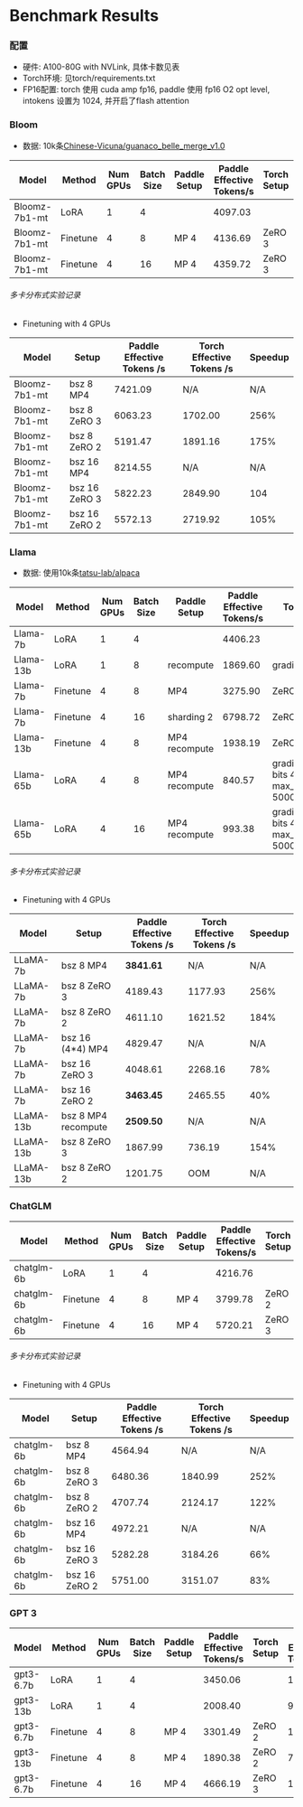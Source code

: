 # Benchmark Results

### 配置

- 硬件: A100-80G with NVLink, 具体卡数见表
- Torch环境: 见torch/requirements.txt
- FP16配置: torch 使用 cuda amp fp16, paddle 使用 fp16 O2 opt level, intokens 设置为 1024, 并开启了flash attention

### Bloom

- 数据: 10k条[Chinese-Vicuna/guanaco_belle_merge_v1.0](https://huggingface.co/datasets/Chinese-Vicuna/guanaco_belle_merge_v1.0)

| Model         | Method   | Num GPUs | Batch Size | Paddle Setup | Paddle Effective Tokens/s | Torch Setup | Torch Effective Tokens/s | **Speedup** |
|---------------|----------|----------|------------|--------------|---------------------------|-------------|--------------------------|---------|
| Bloomz-7b1-mt | LoRA     | 1        | 4          |              | 4097.03                   |             | 1980.32                  | **107%**    |
| Bloomz-7b1-mt | Finetune | 4        | 8          | MP 4         | 4136.69                   | ZeRO 3      | 1702.00                  | **143%**    |
| Bloomz-7b1-mt | Finetune | 4        | 16         | MP 4         | 4359.72                   | ZeRO 3      | 2849.90                  | **53%**     |

###### 多卡分布式实验记录

- Finetuning with 4 GPUs

| Model          | Setup           | Paddle Effective Tokens /s | Torch Effective Tokens /s  |  Speedup  |
|----------------|-----------------|----------------------------|----------------------------|-----------|
| Bloomz-7b1-mt  | bsz 8 MP4       |       7421.09              |         N/A                |   N/A     |
| Bloomz-7b1-mt  | bsz 8 ZeRO 3    |       6063.23              |     1702.00                |   256%    |
| Bloomz-7b1-mt  | bsz 8 ZeRO 2    |      5191.47               |     1891.16                |   175%    |
| Bloomz-7b1-mt  | bsz 16 MP4      |      8214.55               |         N/A                |   N/A     |
| Bloomz-7b1-mt  | bsz 16 ZeRO 3   |      5822.23               |      2849.90               |   104     |
| Bloomz-7b1-mt  | bsz 16 ZeRO 2   |    5572.13                 |     2719.92                |   105%    |


### Llama

- 数据: 使用10k条[tatsu-lab/alpaca](https://huggingface.co/datasets/tatsu-lab/alpaca)

| Model     | Method   | Num GPUs | Batch Size  | Paddle Setup | Paddle Effective Tokens/s | Torch Setup | Torch Effective Tokens/s | Speedup |
|-----------|----------|----------|-------------|--------------|---------------------------|-------------|--------------------------|---------|
| Llama-7b  | LoRA     | 1        | 4           |              |  4406.23                  |             | 1895.90                  |  **132%**  |
| Llama-13b | LoRA     | 1        | 8           | recompute    |  1869.60                  | gradient ckpt |    768.26              |  **143%**  |
| Llama-7b  | Finetune | 4        | 8           | MP4          |  3275.90                  | ZeRO 2      | 1621.52                  |  **102%**  |
| Llama-7b  | Finetune | 4        | 16          | sharding 2   |  6798.72                 | ZeRO 2      | 2465.55                  |  **176%**  |
| Llama-13b | Finetune | 4        | 8           | MP4 recompute|  1938.19                  | ZeRO 3      | 736.19                   |  **127%**  |
| Llama-65b | LoRA     | 4        | 8           | MP4 recompute|  840.57                   | gradient ckpt, bits 4, max_memory_MB 50000, qlora        | 327.75          |  **156%** |
| Llama-65b | LoRA     | 4        | 16          | MP4 recompute|  993.38                   | gradient ckpt, bits 4, max_memory_MB 50000, qlora        | 405.90          |  **122%** |


###### 多卡分布式实验记录

- Finetuning with 4 GPUs

| Model     | Setup         | Paddle Effective Tokens /s | Torch Effective Tokens /s  |  Speedup  |
|-----------|---------------|----------------------------|----------------------------|-----------|
| LLaMA-7b  | bsz 8 MP4     | **3841.61**                |  N/A                       | N/A       |
| LLaMA-7b  | bsz 8 ZeRO 3  | 4189.43                    |  1177.93                   | 256%       |
| LLaMA-7b  | bsz 8 ZeRO 2  | 4611.10                    |  1621.52                   | 184%       |
| LLaMA-7b  | bsz 16 (4*4) MP4 | 4829.47                 |  N/A                       | N/A       |
| LLaMA-7b  | bsz 16 ZeRO 3 | 4048.61                    |  2268.16                   | 78%       |
| LLaMA-7b  | bsz 16 ZeRO 2 | **3463.45**                |  2465.55                   | 40%       |
| LLaMA-13b | bsz 8 MP4 recompute |  **2509.50**         |  N/A                       | N/A       |
| LLaMA-13b | bsz 8 ZeRO 3  | 1867.99                    |  736.19                    | 154%        |
| LLaMA-13b | bsz 8 ZeRO 2  | 1201.75                    |  OOM                       | N/A       |


### ChatGLM

| Model         | Method   | Num GPUs | Batch Size | Paddle Setup | Paddle Effective Tokens/s | Torch Setup | Torch Effective Tokens/s | Speedup |
|---------------|----------|----------|------------|--------------|---------------------------|-------------|--------------------------|---------|
| chatglm-6b    | LoRA     | 1        | 4          |              |        4216.76            |             |       1866.48            | **126%**    |
| chatglm-6b    | Finetune | 4        | 8          |   MP 4       |        3799.78            |   ZeRO 2    |       2124.17            | **79%**    |
| chatglm-6b    | Finetune | 4        | 16         |   MP 4       |        5720.21            |   ZeRO 3    |       3191.35            | **79%**    |


###### 多卡分布式实验记录

- Finetuning with 4 GPUs

| Model     | Setup           | Paddle Effective Tokens /s | Torch Effective Tokens /s  |  Speedup  |
|-----------|-----------------|----------------------------|----------------------------|-----------|
| chatglm-6b  | bsz 8 MP4     |  4564.94                   |         N/A                |   N/A     |
| chatglm-6b  | bsz 8 ZeRO 3  |    6480.36                 |         1840.99            |   252%    |
| chatglm-6b  | bsz 8 ZeRO 2  |    4707.74                 |         2124.17            |   122%     |
| chatglm-6b  | bsz 16 MP4    |    4972.21                 |         N/A                |   N/A     |
| chatglm-6b  | bsz 16 ZeRO 3 |    5282.28                 |         3184.26            |   66%     |
| chatglm-6b  | bsz 16 ZeRO 2 |    5751.00                 |         3151.07            |   83%     |


### GPT 3

| Model         | Method   | Num GPUs | Batch Size | Paddle Setup | Paddle Effective Tokens/s | Torch Setup | Torch Effective Tokens/s | Speedup |
|---------------|----------|----------|------------|--------------|---------------------------|-------------|--------------------------|---------|
| gpt3-6.7b     | LoRA     | 1        | 4          |              |        3450.06            |             |       1186.74            | **191%**|
| gpt3-13b      | LoRA     | 1        | 4          |              |        2008.40            |             |       969.60             | **107%**|
| gpt3-6.7b     | Finetune | 4        | 8          |   MP 4       |        3301.49            |   ZeRO 2    |       1441.65            | **129%**|
| gpt3-13b      | Finetune | 4        | 8          |   MP 4       |        1890.38            |   ZeRO 2    |       783.26             | **141%**|
| gpt3-6.7b     | Finetune | 4        | 16         |   MP 4       |        4666.19            |   ZeRO 3    |       1756.42            | **166%**|
